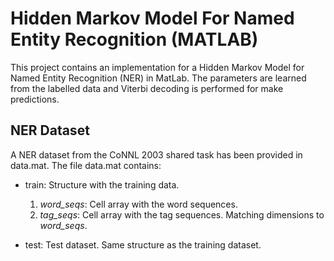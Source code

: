 # Hidden Markov Model For Named Entity Recognition (MATLAB)

This project contains an implementation for a Hidden Markov Model for Named Entity Recognition (NER) in MatLab. The parameters are learned from the labelled data and Viterbi decoding is performed for make predictions. 


## NER Dataset
A NER dataset from the CoNNL 2003 shared task has been provided in data.mat. The file data.mat contains:
    
* train: Structure with the training data.
    1. *word_seqs*: Cell array with the word sequences.
    2. *tag_seqs*: Cell array with the tag sequences. Matching dimensions to *word_seqs*.

* test: Test dataset. Same structure as the training dataset.